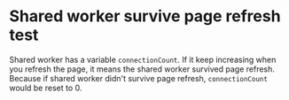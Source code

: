 # Shared worker survive page refresh test

Shared worker has a variable `connectionCount`. 
If it keep increasing when you refresh the page, it means the shared worker survived page refresh.
Because if shared worker didn't survive page refresh, `connectionCount` would be reset to 0.
